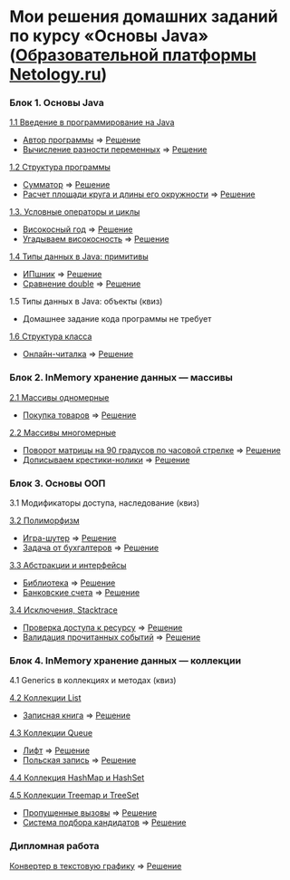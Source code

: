# Мои решения домашних заданий по курсу «Основы Java» ([Образовательной платформы Netology.ru](https://netology.ru/programs/java-developer/))

### Блок 1. Основы Java

[1.1 Введение в программирование на Java](introduction) 

+ [Автор программы](/introduction/1.1.1) => [Решение](https://replit.com/@Sunches/HW111)
+ [Вычисление разности переменных](/introduction/1.1.2) => [Решение](https://replit.com/@Sunches/HW112)

[1.2	Структура программы](program-structure)
  
+ [Сумматор](/program-structure/1.2.1) => [Решение](https://replit.com/@Sunches/HW121)
+ [Расчет площади круга и длины его окружности](/program-structure/1.2.2) => [Решение](https://replit.com/@Sunches/HW122)

[1.3.   Условные операторы и циклы](conditional-statements-cycles)

+ [Високосный год](/conditional-statements-cycles/1.3.1) => [Решение](https://replit.com/@Sunches/HW131)
+ [Угадываем високосность](/conditional-statements-cycles/1.3.2) => [Решение](https://replit.com/@Sunches/HW132)

[1.4	Типы данных в Java: примитивы](primitive-types)

+ [ИПшник](/primitive-types/1.4.2) => [Решение](https://replit.com/@Sunches/HW141)
+ [Сравнение double](/primitive-types/1.4.1) => [Решение](https://replit.com/@Sunches/HW142)

1.5	Типы данных в Java: объекты (квиз)

+ Домашнее задание кода программы не требует

[1.6	Структура класса](class-structure)

+ [Онлайн-читалка](/class-structure) => [Решение](https://replit.com/@Sunches/HW16)

### Блок 2. InMemory хранение данных — массивы

[2.1	Массивы одномерные](one-dimensional-array)

+ [Покупка товаров](/one-dimensional-array/2.1.1) => [Решение](https://replit.com/@Sunches/HW21)

[2.2	Массивы многомерные](multidimensional-array)

+ [Поворот матрицы на 90 градусов по часовой стрелке](/multidimensional-array/2.2.1) => [Решение](https://replit.com/@Sunches/HW221)
+ [Дописываем крестики-нолики](/multidimensional-array/2.2.2) => [Решение](https://replit.com/@Sunches/HW222)

### Блок 3. Основы ООП

3.1	Модификаторы доступа, наследование (квиз)	

[3.2	Полиморфизм](polymorphism)

+ [Игра-шутер](/polymorphism/3.2.1) => [Решение](https://replit.com/@Sunches/HW321)
+ [Задача от бухгалтеров](/polymorphism/3.2.2) => [Решение](https://replit.com/@Sunches/HW322)

[3.3	Абстракции и интерфейсы](abstractions-interfaces)

+ [Библиотека](/abstractions-interfaces/3.3.1) => [Решение](https://replit.com/@Sunches/HW331)
+ [Банковские счета](/abstractions-interfaces/3.3.2) => [Решение](https://replit.com/@Sunches/HW332)

[3.4  Исключения, Stacktrace](exceptions)

+ [Проверка доступа к ресурсу](/exceptions/3.4.1) => [Решение](https://replit.com/@Sunches/HW341)
+ [Валидация прочитанных событий](/exceptions/3.4.2) => [Решение](https://replit.com/@Sunches/HW342)

### Блок 4. InMemory хранение данных — коллекции

4.1 Generics в коллекциях и методах (квиз)

[4.2	Коллекции List](list)

+ [Записная книга](/list/4.1.1) => [Решение](https://replit.com/@Sunches/HW411)

[4.3	Коллекции Queue](queue)

+ [Лифт](/queue/4.2.1) => [Решение](https://replit.com/@Sunches/HW421)
+ [Польская запись](/queue/4.2.2) => [Решение](https://replit.com/@Sunches/HW422)

[4.4	Коллекция HashMap и HashSet](hash-collections)

[4.5	Коллекции Treemap и TreeSet](tree-collections)

+ [Пропущенные вызовы](/tree-collections/4.5.1) => [Решение](https://replit.com/@Sunches/HW451)
+ [Система подбора кандидатов](/tree-collections/4.5.2) => [Решение](https://replit.com/@Sunches/HW452)

### Дипломная работа
[Конвертер в текстовую графику](diploma/diploma.md) => [Решение](/TextGraphicsConverter)
